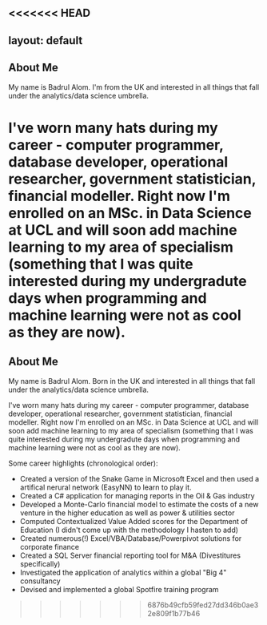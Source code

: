 <<<<<<< HEAD
---
layout: default
---

## About Me

My name is Badrul Alom. I'm from the UK and interested in all things that fall under the analytics/data science umbrella.

I've worn many hats during my career - computer programmer, database developer, operational researcher, government statistician, financial modeller. Right now I'm enrolled on an MSc. in Data Science at UCL and will soon add machine learning to my area of specialism (something that I was quite interested during my undergradute days when programming and machine learning were not as cool as they are now). 
=======
## About Me

My name is Badrul Alom. Born in the UK and interested in all things that fall under the analytics/data science umbrella.

I've worn many hats during my career - computer programmer, database developer, operational researcher, government statistician, financial modeller. Right now I'm enrolled on an MSc. in Data Science at UCL and will soon add machine learning to my area of specialism (something that I was quite interested during my undergradute days when programming and machine learning were not as cool as they are now). 

Some career highlights (chronological order):
* Created a version of the Snake Game in Microsoft Excel and then used a artifical nerural network (EasyNN) to learn to play it.
* Created a C# application for managing reports in the Oil & Gas industry 
* Developed a Monte-Carlo financial model to estimate the costs of a new venture in the higher education as well as power & utilities sector
* Computed Contextualized Value Added scores for the Department of Education (I didn't come up with the methodology I hasten to add)
* Created numerous(!) Excel/VBA/Database/Powerpivot solutions for corporate finance
* Created a SQL Server financial reporting tool for M&A (Divestitures specifically)
* Investigated the application of analytics within a global "Big 4" consultancy
* Devised and implemented a global Spotfire training program
>>>>>>> 6876b49cfb59fed27dd346b0ae32e809f1b77b46
